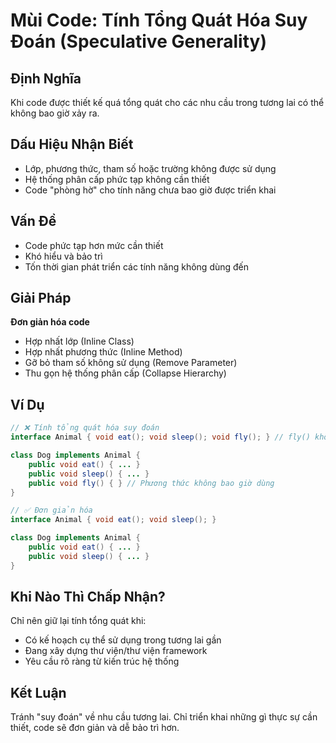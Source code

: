 # **Mùi Code: Tính Tổng Quát Hóa Suy Đoán (Speculative Generality)**

## **Định Nghĩa**
Khi code được thiết kế quá tổng quát cho các nhu cầu trong tương lai có thể không bao giờ xảy ra.

## **Dấu Hiệu Nhận Biết**
- Lớp, phương thức, tham số hoặc trường không được sử dụng
- Hệ thống phân cấp phức tạp không cần thiết
- Code "phòng hờ" cho tính năng chưa bao giờ được triển khai

## **Vấn Đề**
- Code phức tạp hơn mức cần thiết
- Khó hiểu và bảo trì
- Tốn thời gian phát triển các tính năng không dùng đến

## **Giải Pháp**
**Đơn giản hóa code**
- Hợp nhất lớp (Inline Class)
- Hợp nhất phương thức (Inline Method)
- Gỡ bỏ tham số không sử dụng (Remove Parameter)
- Thu gọn hệ thống phân cấp (Collapse Hierarchy)

## **Ví Dụ**
```java
// ❌ Tính tổng quát hóa suy đoán
interface Animal { void eat(); void sleep(); void fly(); } // fly() không cần cho mọi animal

class Dog implements Animal {
    public void eat() { ... }
    public void sleep() { ... }
    public void fly() { } // Phương thức không bao giờ dùng
}

// ✅ Đơn giản hóa
interface Animal { void eat(); void sleep(); }

class Dog implements Animal {
    public void eat() { ... }
    public void sleep() { ... }
}
```

## **Khi Nào Thì Chấp Nhận?**
Chỉ nên giữ lại tính tổng quát khi:
- Có kế hoạch cụ thể sử dụng trong tương lai gần
- Đang xây dựng thư viện/thư viện framework
- Yêu cầu rõ ràng từ kiến trúc hệ thống

## **Kết Luận**
Tránh "suy đoán" về nhu cầu tương lai. Chỉ triển khai những gì thực sự cần thiết, code sẽ đơn giản và dễ bảo trì hơn.
